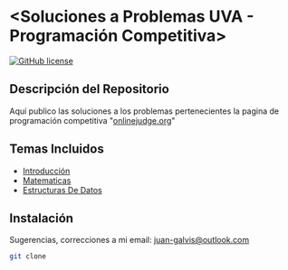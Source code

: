 # <Soluciones a Problemas UVA - Programación Competitiva>

[![GitHub license](https://img.shields.io/github/license/YourUsername/YourRepository)](https://github.com/YourUsername/YourRepository/blob/main/LICENSE)

## Descripción del Repositorio

Aquí publico las soluciones a los problemas pertenecientes la pagina de programación competitiva "[onlinejudge.org](https://onlinejudge.org/)"

## Temas Incluidos

- [Introducción](#instalación)
- [Matematicas](#uso)
- [Estructuras De Datos](#contribución)

## Instalación

Sugerencias, correcciones a mi email: [juan-galvis@outlook.com](mailto:juan-galvis@outlook.com)

```bash
git clone
